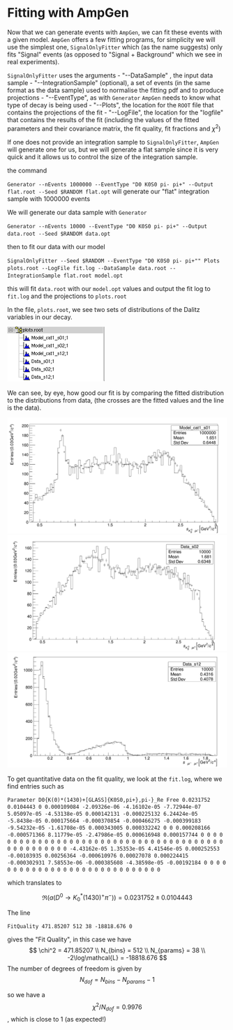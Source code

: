 Fitting with AmpGen
===================

Now that we can generate events with `AmpGen`, we can fit these events with a given model. `AmpGen` offers a few fitting programs, for simplicity we will use the simplest one, `SignalOnlyFitter` which (as the name suggests) only fits "Signal" events (as opposed to "Signal + Background" which we see in real experiments).

`SignalOnlyFitter` uses the arguments
    - "--DataSample" , the input data sample
    - "--IntegrationSample" (optional), a set of events (in the same format as the data sample) used to normalise the fitting pdf and to produce projections
    - "--EventType", as with `Generator` `AmpGen` needs to know what type of decay is being used
    - "--Plots", the location for the `ROOT` file that contains the projections of the fit
    - "--LogFile", the location for the "logfile" that contains the results of the fit (including the values of the fitted parameters and their covariance matrix, the fit quality, fit fractions and $`\chi^2`$)

If one does not provide an integration sample to `SignalOnlyFitter`, `AmpGen` will generate one for us, but we will generate a flat sample since it is very quick and it allows us to control the size of the integration sample.

the command 

`Generator --nEvents 1000000 --EventType "D0 K0S0 pi- pi+" --Output flat.root --Seed $RANDOM flat.opt`
will generate our "flat" integration sample with 1000000 events

We will generate our data sample with `Generator` 

``Generator --nEvents 10000 --EventType "D0 K0S0 pi- pi+" --Output data.root --Seed $RANDOM data.opt``

then to fit our data with our model

``SignalOnlyFitter --Seed $RANDOM --EventType "D0 K0S0 pi- pi+"" Plots plots.root --LogFile fit.log --DataSample data.root --IntegrationSample flat.root model.opt``

this will fit ``data.root`` with our ``model.opt`` values and output the fit log to ``fit.log`` and the projections to ``plots.root``

In the file, ``plots.root``, we see two sets of distributions of the Dalitz variables in our decay.

![](TBrowser.png)

We can see, by eye, how good our fit is by comparing the fitted distribution to the distributions from data, (the crosses are the fitted values and the line is the data).

![](s01.png)
![](s02.png)
![](s12.png)

To get quantitative data on the fit quality, we look at the ``fit.log``, where we find entries such as 

```
Parameter D0{K(0)*(1430)+[GLASS]{K0S0,pi+},pi-}_Re Free 0.0231752 0.0104443 0 0.000109084 -2.09326e-06 -4.16102e-05 -7.72944e-07 5.05097e-05 -4.53138e-05 0.000142131 -0.000225132 6.24424e-05 -5.8438e-05 0.000175664 -0.000370854 -0.000466275 -0.000399183 -9.54232e-05 -1.61708e-05 0.000343005 0.000332242 0 0 0.000208166 -0.000571366 8.11779e-05 -2.47986e-05 0.000616948 0.000157744 0 0 0 0 0 0 0 0 0 0 0 0 0 0 0 0 0 0 0 0 0 0 0 0 0 0 0 0 0 0 0 0 0 0 0 0 0 0 0 0 0 0 0 0 0 0 0 0 0 -4.43162e-05 1.35353e-05 4.41546e-05 0.000252553 -0.00103935 0.00256364 -0.000610976 0.00027078 0.000224415 -0.000302931 7.58553e-06 -0.000385608 -4.38598e-05 -0.00192184 0 0 0 0 0 0 0 0 0 0 0 0 0 0 0 0 0 0 0 0 0 0 0 0 0 0 0 0 0 
```
which translates to 

$$
\Re(a(D^0 \to K_0^*(1430)^+ \pi^-)) = 0.0231752 \pm 0.0104443
$$

The line 

```
FitQuality 471.85207 512 38 -18818.676 0
```

gives the "Fit Quality", in this case we have
$$
\chi^2 = 471.85207 \\
N_{bins} = 512 \\
N_{params} = 38 \\
-2\log\mathcal{L} = -18818.676
$$
The number of degrees of freedom is given by
$$
N_{dof} = N_{bins} - N_{params} - 1
$$

so we have a $$\chi^2/N_{dof} = 0.9976$$, which is close to 1 (as expected!)


